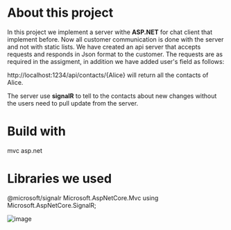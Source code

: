# About this project
In this project we implement a server withe **ASP.NET** for chat client that implement before. 
Now all customer communication is done with the server and not with static lists.
We have created an api server that accepts requests and responds in Json format to the customer.
The requests are as required in the assigment, in addition we have added user's field as follows:

http://localhost:1234/api/contacts/{Alice} will return all the contacts of Alice.

The server use **signalR** to tell to the contacts about new changes without the users need to pull update from the server.

# Build with
mvc asp.net
 
 # Libraries we used
@microsoft/signalr
Microsoft.AspNetCore.Mvc
using Microsoft.AspNetCore.SignalR;

![image](https://user-images.githubusercontent.com/71848366/170559840-64e46321-8883-430d-866a-460b62d82dd3.png)

